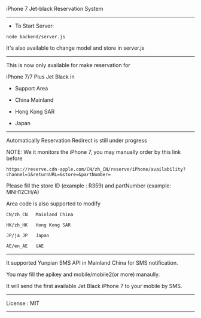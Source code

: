 iPhone 7 Jet-black Reservation System
*************************************

- To Start Server:

```
node backend/server.js
```

It's also available to change model and store in server.js
*************************************

This is now only available for make reservation for 

iPhone 7/7 Plus Jet Black in

- Support Area

 - China Mainland

 - Hong Kong SAR
  
 - Japan

************************************

Automatically Reservation Redirect is still under progress

NOTE: We it monitors the iPhone 7, you may manually order by this link before

``
https://reserve.cdn-apple.com/CN/zh_CN/reserve/iPhone/availability?channel=1&returnURL=&store=&partNumber=
``

Please fill the store ID (example : R359) and partNumber (example: MNH12CH/A)

Area code is also supported to modify
```
CN/zh_CN   Mainland China

HK/zh_HK   Hong Kong SAR

JP/ja_JP   Japan

AE/en_AE   UAE
```
************************************

It supported Yunpian SMS API in Mainland China for SMS notification.

You may fill the apikey and mobile/mobile2(or more) manaully.

It will send the first available Jet Black iPhone 7 to your mobile by SMS.

************************************

License : MIT

************************************